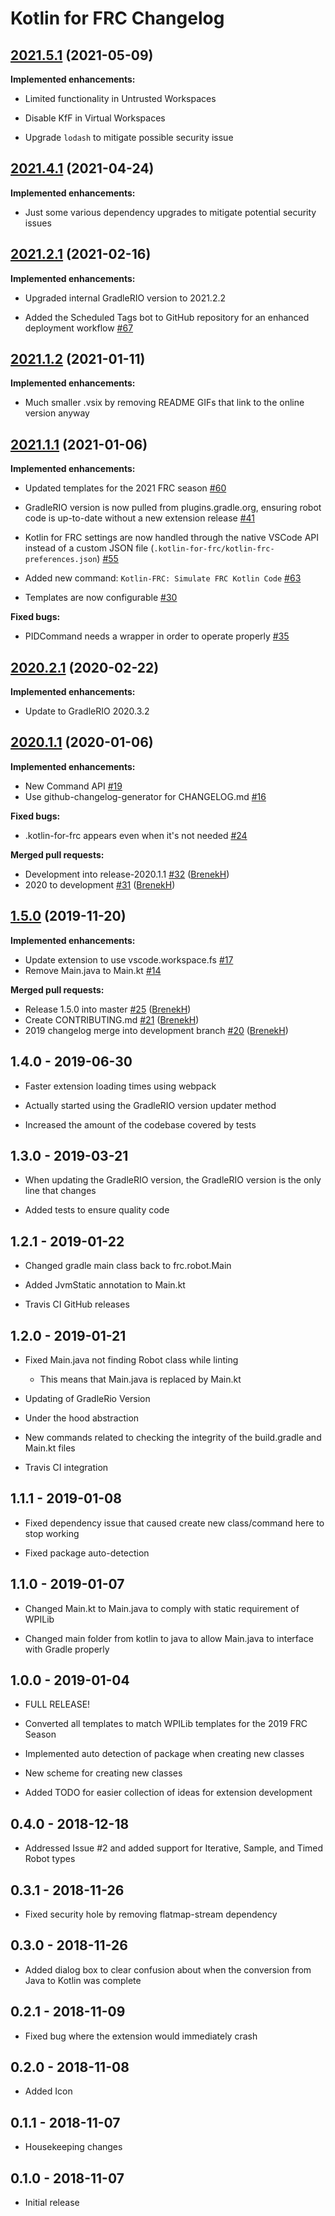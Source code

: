 # Kotlin for FRC Changelog

## [2021.5.1](https://github.com/BrenekH/kotlin-for-frc/tree/2021.5.1) (2021-05-09)

**Implemented enhancements:**

* Limited functionality in Untrusted Workspaces

* Disable KfF in Virtual Workspaces

* Upgrade `lodash` to mitigate possible security issue

## [2021.4.1](https://github.com/BrenekH/kotlin-for-frc/tree/2021.4.1) (2021-04-24)

**Implemented enhancements:**

* Just some various dependency upgrades to mitigate potential security issues

## [2021.2.1](https://github.com/BrenekH/kotlin-for-frc/tree/2021.2.1) (2021-02-16)

**Implemented enhancements:**

* Upgraded internal GradleRIO version to 2021.2.2

* Added the Scheduled Tags bot to GitHub repository for an enhanced deployment workflow [\#67](https://github.com/BrenekH/kotlin-for-frc/issues/67)

## [2021.1.2](https://github.com/BrenekH/kotlin-for-frc/tree/2021.1.2) (2021-01-11)

**Implemented enhancements:**

* Much smaller .vsix by removing README GIFs that link to the online version anyway

## [2021.1.1](https://github.com/BrenekH/kotlin-for-frc/tree/2021.1.1) (2021-01-06)

**Implemented enhancements:**

* Updated templates for the 2021 FRC season [\#60](https://github.com/BrenekH/kotlin-for-frc/issues/60)

* GradleRIO version is now pulled from plugins.gradle.org, ensuring robot code is up-to-date without a new extension release [\#41](https://github.com/BrenekH/kotlin-for-frc/issues/41)

* Kotlin for FRC settings are now handled through the native VSCode API instead of a custom JSON file \(`.kotlin-for-frc/kotlin-frc-preferences.json`\) [\#55](https://github.com/BrenekH/kotlin-for-frc/issues/55)

* Added new command: `Kotlin-FRC: Simulate FRC Kotlin Code` [\#63](https://github.com/BrenekH/kotlin-for-frc/issues/63)

* Templates are now configurable [\#30](https://github.com/BrenekH/kotlin-for-frc/issues/30)

**Fixed bugs:**

* PIDCommand needs a wrapper in order to operate properly [\#35](https://github.com/BrenekH/kotlin-for-frc/issues/35)

## [2020.2.1](https://github.com/BrenekH/kotlin-for-frc/tree/2020.2.1) (2020-02-22)

**Implemented enhancements:**

* Update to GradleRIO 2020.3.2

## [2020.1.1](https://github.com/BrenekH/kotlin-for-frc/tree/2020.1.1) (2020-01-06)

**Implemented enhancements:**

* New Command API [\#19](https://github.com/BrenekH/kotlin-for-frc/issues/19)
* Use github-changelog-generator for CHANGELOG.md [\#16](https://github.com/BrenekH/kotlin-for-frc/issues/16)

**Fixed bugs:**

* .kotlin-for-frc appears even when it's not needed [\#24](https://github.com/BrenekH/kotlin-for-frc/issues/24)

**Merged pull requests:**

* Development into release-2020.1.1 [\#32](https://github.com/BrenekH/kotlin-for-frc/pull/32) ([BrenekH](https://github.com/BrenekH))
* 2020 to development [\#31](https://github.com/BrenekH/kotlin-for-frc/pull/31) ([BrenekH](https://github.com/BrenekH))

## [1.5.0](https://github.com/BrenekH/kotlin-for-frc/tree/1.5.0) (2019-11-20)

**Implemented enhancements:**

* Update extension to use vscode.workspace.fs [\#17](https://github.com/BrenekH/kotlin-for-frc/issues/17)
* Remove Main.java to Main.kt [\#14](https://github.com/BrenekH/kotlin-for-frc/issues/14)

**Merged pull requests:**

* Release 1.5.0 into master [\#25](https://github.com/BrenekH/kotlin-for-frc/pull/25) ([BrenekH](https://github.com/BrenekH))
* Create CONTRIBUTING.md [\#21](https://github.com/BrenekH/kotlin-for-frc/pull/21) ([BrenekH](https://github.com/BrenekH))
* 2019 changelog merge into development branch [\#20](https://github.com/BrenekH/kotlin-for-frc/pull/20) ([BrenekH](https://github.com/BrenekH))

## 1.4.0 - 2019-06-30

* Faster extension loading times using webpack

* Actually started using the GradleRIO version updater method

* Increased the amount of the codebase covered by tests

## 1.3.0 - 2019-03-21

* When updating the GradleRIO version, the GradleRIO version is the only line that changes

* Added tests to ensure quality code

## 1.2.1 - 2019-01-22

* Changed gradle main class back to frc.robot.Main

* Added JvmStatic annotation to Main.kt

* Travis CI GitHub releases

## 1.2.0 - 2019-01-21

* Fixed Main.java not finding Robot class while linting
  * This means that Main.java is replaced by Main.kt

* Updating of GradleRio Version

* Under the hood abstraction

* New commands related to checking the integrity of the build.gradle and Main.kt files

* Travis CI integration

## 1.1.1 - 2019-01-08

* Fixed dependency issue that caused create new class/command here to stop working

* Fixed package auto-detection

## 1.1.0 - 2019-01-07

* Changed Main.kt to Main.java to comply with static requirement of WPILib

* Changed main folder from kotlin to java to allow Main.java to interface with Gradle properly

## 1.0.0 - 2019-01-04

* FULL RELEASE!

* Converted all templates to match WPILib templates for the 2019 FRC Season

* Implemented auto detection of package when creating new classes

* New scheme for creating new classes

* Added TODO for easier collection of ideas for extension development

## 0.4.0 - 2018-12-18

* Addressed Issue #2 and added support for Iterative, Sample, and Timed Robot types

## 0.3.1 - 2018-11-26

* Fixed security hole by removing flatmap-stream dependency

## 0.3.0 - 2018-11-26

* Added dialog box to clear confusion about when the conversion from Java to Kotlin was complete

## 0.2.1 - 2018-11-09

* Fixed bug where the extension would immediately crash

## 0.2.0 - 2018-11-08

* Added Icon

## 0.1.1 - 2018-11-07

* Housekeeping changes

## 0.1.0 - 2018-11-07

* Initial release
